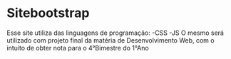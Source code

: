 # Sitebootstrap
Esse site utiliza das linguagens de programação: 
  -CSS
  -JS
O mesmo será utilizado com projeto final da matéria de Desenvolvimento Web, com o intuito de obter nota para o 4°Bimestre do 1°Ano
